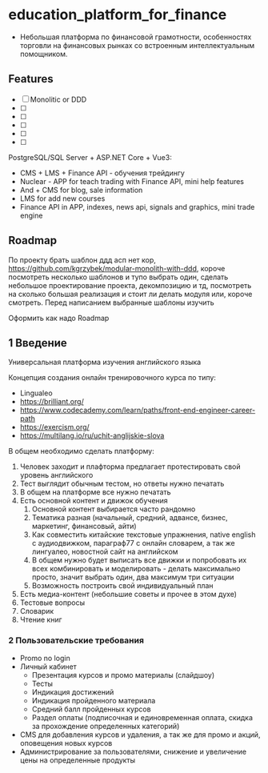 # education_platform_for_finance
- Небольшая платформа по финансовой грамотности, особенностях торговли на финансовых рынках со встроенным интеллектуальным помощником.

## Features
- [ ] Monolitic or DDD 
- [ ] 
- [ ]  
- [ ] 
- [ ] 
- [ ] 
PostgreSQL/SQL Server + ASP.NET Core + Vue3:
- CMS + LMS + Finance API - обучения трейдингу
- Nuclear - APP for teach trading with Finance API, mini help features
- And + CMS for blog, sale information
- LMS for add new courses
- Finance API in APP, indexes, news api, signals and graphics, mini trade engine

Roadmap
- 


По проекту брать шаблон ддд асп нет кор, 
https://github.com/kgrzybek/modular-monolith-with-ddd, 
короче посмотреть несколько шаблонов и тупо выбрать один, сделать небольшое проектирование проекта, декомпозицию и тд, посмотреть на сколько большая реализация и стоит ли делать модуля или, короче смотреть. 
Перед написанием выбранные шаблоны изучить


Оформить как надо
  Roadmap


## 1 Введение

Универсальная платформа изучения английского языка

Концепция создания онлайн тренировочного курса по типу: 

- Lingualeo
- https://brilliant.org/
- https://www.codecademy.com/learn/paths/front-end-engineer-career-path
- https://exercism.org/
- https://multilang.io/ru/uchit-anglijskie-slova

В общем необходимо сделать платформу: 

1. Человек заходит и плафторма предлагает протестировать свой уровень английского
2. Тест выглядит обычным тестом, но ответы нужно печатать
3. В общем на платформе все нужно печатать
4. Есть основной контент и движок обучения
    1. Основной контент выбирается часто рандомно
    2. Тематика разная (начальный, средний, адвансе, бизнес, маркетинг, финансовый, айти)
    3. Как совместить китайские текстовые упражнения, native english с аудиодвижком, параграф77 с онлайн словарем, а так же лингуалео, новостной сайт на английском
    4. В общем нужно будет выписать все движки и попробовать их всех комбинировать и моделировать - делать максимально просто, значит выбрать один, два максимум три ситуации
    5. Возможность построить свой индивидуальный план
5. Есть медиа-контент (небольшие советы и прочее в этом духе)
6. Тестовые вопросы
7. Словарик
8. Чтение книг

### 2 Пользовательские требования

- Promo no login
- Личный кабинет
    - Презентация курсов и промо материалы (слайдшоу)
    - Тесты
    - Индикация достижений
    - Индикация пройденного материала
    - Средний балл пройденных курсов
    - Раздел оплаты (подписочная и единовременная оплата, скидка за прохождение определенных категорий)
- CMS для добавления курсов и удаления, а так же для промо и акций, оповещения новых курсов
- Администрирование за пользователями, снижение и увеличение цены на определенные продукты
